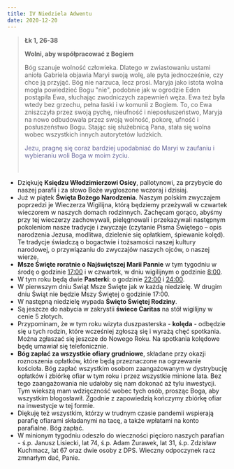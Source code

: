 ```yaml
---
title: IV Niedziela Adwentu
date: 2020-12-20
---
```


> **Łk 1, 26-38**
>
> **Wolni, aby współpracować z Bogiem**
>
> Bóg szanuje wolność człowieka. Dlatego w zwiastowaniu ustami anioła Gabriela objawia Maryi swoją wolę, ale pyta jednocześnie, czy chce ją przyjąć. Bóg nie narzuca, lecz prosi. Maryja jako istota wolna mogła powiedzieć Bogu "nie", podobnie jak w ogrodzie Eden postąpiła Ewa, słuchając zwodniczych zapewnień węża. Ewa też była wtedy bez grzechu, pełna łaski i w komunii z Bogiem. To, co Ewa zniszczyła przez swoją pychę, nieufność i nieposłuszeństwo, Maryja na nowo odbudowała przez swoją wolność, pokorę, ufność i posłuszeństwo Bogu. Stając się służebnicą Pana, stała się wolna wobec wszystkich innych autorytetów ludzkich.
>
> <span style="color: #666699;">Jezu, pragnę się coraz bardziej upodabniać do Maryi w zaufaniu i wybieraniu woli Boga w moim życiu. </span>
>
> &nbsp;

- Dziękuję **Księdzu Włodzimierzowi Osicy**, pallotynowi, za przybycie do naszej parafii i za słowo Boże wygłoszone wczoraj i dzisiaj.
- Już w piątek **Święta Bożego Narodzenia**. Naszym polskim zwyczajem poprzedzi je Wieczerza Wigilijna, którą będziemy przeżywali w czwartek wieczorem w naszych domach rodzinnych. Zachęcam gorąco, abyśmy przy tej wieczerzy zachowywali, pielęgnowali i przekazywali następnym pokoleniom nasze tradycje i zwyczaje (czytanie Pisma Świętego – opis narodzenia Jezusa, modlitwa, dzielenie się opłatkiem, śpiewanie kolęd). Te tradycje świadczą o bogactwie i tożsamości naszej kultury narodowej, o przywiązaniu do zwyczajów naszych ojców, o naszej wierze.
- **Msze Święte roratnie o Najświętszej Marii Pannie** w tym tygodniu w środę o godzinie <u>17:00</u> i w czwartek, w dniu wigilijnym o godzinie <u>8:00</u>.
- W tym roku będą dwie **Pasterki**: o  godzinie <u>22:00</u> i <u>24:00</u>.
- W pierwszym dniu Świąt Msze Święte jak w każdą niedzielę. W drugim dniu Świąt nie będzie Mszy Świętej o godzinie 17:00.
- W następną niedzielę wypada **Święto Świętej Rodziny**.
- Są jeszcze do nabycia w zakrystii **świece Caritas** na stół wigilijny w cenie 5 złotych.
- Przypominam, że w tym roku wizyta duszpasterska - **kolęda** - odbędzie się u tych rodzin, które wcześniej zgłoszą się i wyrażą chęć spotkania. Można zgłaszać się jeszcze do Nowego Roku. Na spotkania kolędowe będę umawiał się telefonicznie.
- **Bóg zapłać za wszystkie ofiary grudniowe**, składane przy okazji roznoszenia opłatków, które będą przeznaczone na ogrzewanie kościoła. Bóg zapłać wszystkim osobom zaangażowanym w dystrybucję opłatków i zbiórkę ofiar w tym roku i przez wszystkie minione lata. Bez tego zaangażowania nie udałoby się nam dokonać aż tylu inwestycji. Tym wiekszą mam wdzięczność wobec tych osób, prosząc Boga, aby wszystkim błogosławił. Zgodnie z zapowiedzią kończymy zbiórkę ofiar na inwestycje w tej formie.
- Diękuję też wszystkim, którzy w trudnym czasie pandemii wspierają parafię ofiarami składanymi na tacę, a także wpłatami na konto parafialne. Bóg zapłać.
- W minionym tygodniu odeszło do wieczności pięcioro naszych parafian - ś.p. Janusz Lisiecki, lat 74, ś.p. Adam Żurawek, lat 31, ś.p. Zdzisław Kuchmacz, lat 67 oraz dwie osoby z DPS. Wieczny odpoczynek racz zmnarłym dać, Panie.
